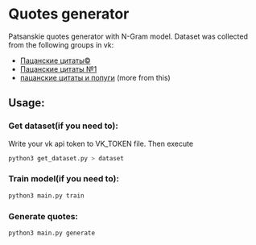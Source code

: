# Quotes generator
Patsanskie quotes generator with N-Gram model. Dataset was collected from the following groups in vk:

- [Пацанские цитаты©](https://vk.com/public27456813)
- [Пацанские цитаты №1](https://vk.com/krutiecitati)
- [пацанские цитаты и попуги](https://vk.com/tupopopugai) (more from this)

## Usage:

### Get dataset(if you need to):

Write your vk api token to VK_TOKEN file. Then execute

```bash
python3 get_dataset.py > dataset
```

### Train model(if you need to):

```bash
python3 main.py train
```

### Generate quotes:

```bash
python3 main.py generate
```
